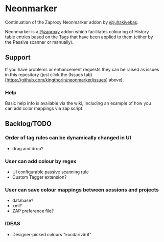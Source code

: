 # Neonmarker

Continuation of the Zaproxy Neonmarker addon by [@juhakivekas](https://github.com/juhakivekas).

Neonmarker is a [@zaproxy](https://github.com/zaproxy/) addon which facilitates colouring of History table entries based on the Tags that have been applied to them (either by the Passive scanner or manually).

## Support

If you have problems or enhancement requests they can be raised as issues in this repository (just click the (Issues tab)[https://github.com/kingthorin/neonmarker/issues] above).

### Help

Basic help info is available via the wiki, including an example of how you can add color mappings via zap script.

## Backlog/TODO

### Order of tag rules can be dynamically changed in UI
- drag and drop?

### User can add colour by regex
- UI configurable passive scanning rule
- Custom Tagger extension?

### User can save colour mappings between sessions and projects
- database?
- xml?
- ZAP preference file?

### IDEAS
- Designer-picked colours "koodarivärit"
